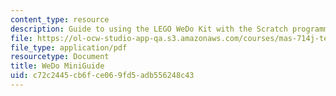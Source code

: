 ```yaml
---
content_type: resource
description: Guide to using the LEGO WeDo Kit with the Scratch programming language.
file: https://ol-ocw-studio-app-qa.s3.amazonaws.com/courses/mas-714j-technologies-for-creative-learning-fall-2009/c72c2445cb6fce069fd5adb556248c43_MITMAS_714JF09_assn2_minig.pdf
file_type: application/pdf
resourcetype: Document
title: WeDo MiniGuide
uid: c72c2445-cb6f-ce06-9fd5-adb556248c43
---
```

